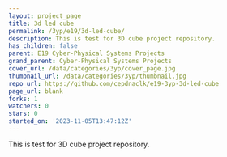 ```yaml
---
layout: project_page
title: 3d led cube
permalink: /3yp/e19/3d-led-cube/
description: This is test for 3D cube project repository.
has_children: false
parent: E19 Cyber-Physical Systems Projects
grand_parent: Cyber-Physical Systems Projects
cover_url: /data/categories/3yp/cover_page.jpg
thumbnail_url: /data/categories/3yp/thumbnail.jpg
repo_url: https://github.com/cepdnaclk/e19-3yp-3d-led-cube
page_url: blank
forks: 1
watchers: 0
stars: 0
started_on: '2023-11-05T13:47:12Z'
---
```


This is test for 3D cube project repository.
